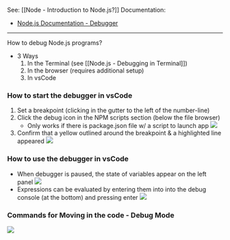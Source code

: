 See: [[Node - Introduction to Node.js?]]
Documentation: 
* [Node.js Documentation - Debugger](https://nodejs.org/api/debugger.html)

---

How to debug Node.js programs?
* 3 Ways
	1) In the Terminal (see [[Node.js - Debugging in Terminal]])
	2) In the browser (requires additional setup)
	3) In vsCode 

### How to start the debugger in vsCode
1) Set a breakpoint (clicking in the gutter to the left of the number-line)
2) Click the debug icon in the NPM scripts section (below the file browser)
	* Only works if there is package.json file w/ a script to launch app
**![](https://lh5.googleusercontent.com/SlG6uhmXrHSk28mbs9dGDFlbHsZcr9EDp3MPjSXEGxErm4h2kaGWnwiU9WMnpBy-g-1a5UyltQ_m4z4EGfOPJjEIdHSva2_rMPVeB7q8s5RbhHqmDRDtqhxIAE-WJ1nZnpDUnQmn7YADuu51QUSFtfc)**
3) Confirm that a yellow outlined  around the breakpoint & a highlighted line appeared
**![](https://lh4.googleusercontent.com/aLIAPVW6THdkw7hvKROG2aPaQPrPUWupAHo8i_q8vGtCXFiZ5DzBZTENnSZYocADEvA51TlwtZZHiKRY4s0vDudtx-Asc8lgWapiQMliGO6-JljywlfoIil2uH1D2y4V1cCyIcvRpl4shptfP9uXG0I)**

### How to use the debugger in vsCode
* When debugger is paused, the state of variables appear on the left panel
**![](https://lh5.googleusercontent.com/BRhi1JNuPkag1PMq0ZhghxZrrBVahBwcHOiKIzo7P9j4tUThyX_9zXm6wEWMaYPCJYYnjXP5QRQsy0uVI7cJdLcYvLlnijgbBD1mrqopuQAByD3Q7BP4dglN8XhIrQ_KA3KmTXHqIf__h45s_XtWnAM)**
* Expressions can be evaluated by entering them into into the debug console (at the bottom) and pressing enter
**![](https://lh3.googleusercontent.com/wA27UGDT9AVK8H7MfNMVlTAjutwFHHZNxqNsxWlelEsdN3N1yvf93J4o3WlHbUERtLdlO6KnZojSl3nqt-fi4W5Jyf85iv8IUe2jWbHXGl7NA8Q45k_rOQHnTtVFwszwztkVicZuet2PTH5XjBldR6Y)**

### Commands for Moving in the code - Debug Mode
**![](https://lh3.googleusercontent.com/h1NN70KXdj9B5IXWknONibDs0Pi_JF4612Rn1zZ7CS6YkSQv9EzKBhZJq4pKJOizeA0g60LvoogPtMOL6C_HTzKpVCOuA9bRy4lyUjTx2ipcxFKigDx3fIg6tUESFcEQQyYeRhRmkcTx20GtAc0BjJA)**

